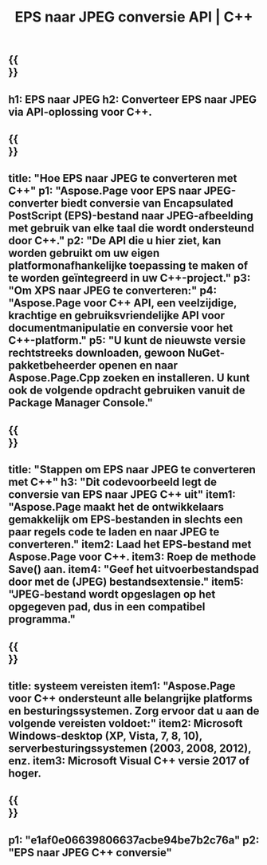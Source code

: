 ﻿---
translation: true
template: /_templates/_conversion-child-cpp.md
title: EPS naar JPEG conversie API | C++
url: /cpp/conversion/eps-to-jpeg/
description: EPS naar JPEG-conversie geleverd door Aspose.Page voor C++ API-oplossing. Werkt in C++ Runtime Environment voor Windows 32 bit, Windows 64 bit en Linux 64 bit.
informat: EPS
outformat: JPEG
otherformats: XPS PS
---

{{<section banner>}}
---
h1: EPS naar JPEG
h2: Converteer EPS naar JPEG via API-oplossing voor C++.
---

{{<section overview>}}
---
title: "Hoe EPS naar JPEG te converteren met C++"
p1: "Aspose.Page voor EPS naar JPEG-converter biedt conversie van Encapsulated PostScript (EPS)-bestand naar JPEG-afbeelding met gebruik van elke taal die wordt ondersteund door C++."
p2: "De API die u hier ziet, kan worden gebruikt om uw eigen platformonafhankelijke toepassing te maken of te worden geïntegreerd in uw C++-project."
p3: "Om XPS naar JPEG te converteren:"
p4: "Aspose.Page voor C++ API, een veelzijdige, krachtige en gebruiksvriendelijke API voor documentmanipulatie en conversie voor het C++-platform."
p5: "U kunt de nieuwste versie rechtstreeks downloaden, gewoon NuGet-pakketbeheerder openen en naar Aspose.Page.Cpp zoeken en installeren. U kunt ook de volgende opdracht gebruiken vanuit de Package Manager Console."
---

{{<section feature1>}}
---
title: "Stappen om EPS naar JPEG te converteren met C++"
h3: "Dit codevoorbeeld legt de conversie van EPS naar JPEG C++ uit"
item1: "Aspose.Page maakt het de ontwikkelaars gemakkelijk om EPS-bestanden in slechts een paar regels code te laden en naar JPEG te converteren."
item2: Laad het EPS-bestand met Aspose.Page voor C++.
item3: Roep de methode Save() aan.
item4: "Geef het uitvoerbestandspad door met de (JPEG) bestandsextensie."
item5: "JPEG-bestand wordt opgeslagen op het opgegeven pad, dus in een compatibel programma."
---

{{<section feature2>}}
---
title: systeem vereisten
item1: "Aspose.Page voor C++ ondersteunt alle belangrijke platforms en besturingssystemen. Zorg ervoor dat u aan de volgende vereisten voldoet:"
item2: Microsoft Windows-desktop (XP, Vista, 7, 8, 10), serverbesturingssystemen (2003, 2008, 2012), enz.
item3: Microsoft Visual C++ versie 2017 of hoger.
---

{{<section gist>}}
---
p1: "e1af0e06639806637acbe94be7b2c76a"
p2: "EPS naar JPEG C++ conversie"
---
